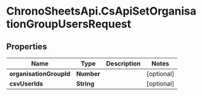 # ChronoSheetsApi.CsApiSetOrganisationGroupUsersRequest

## Properties
Name | Type | Description | Notes
------------ | ------------- | ------------- | -------------
**organisationGroupId** | **Number** |  | [optional] 
**csvUserIds** | **String** |  | [optional] 


